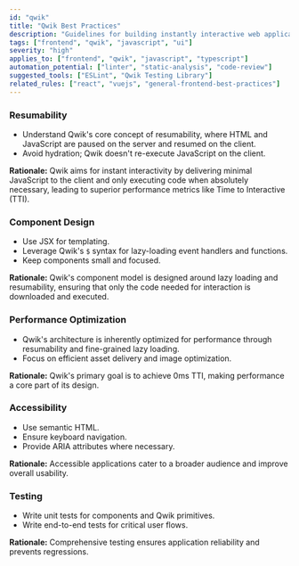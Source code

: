 ```yaml
---
id: "qwik"
title: "Qwik Best Practices"
description: "Guidelines for building instantly interactive web applications with Qwik, focusing on its resumability and fine-grained lazy loading."
tags: ["frontend", "qwik", "javascript", "ui"]
severity: "high"
applies_to: ["frontend", "qwik", "javascript", "typescript"]
automation_potential: ["linter", "static-analysis", "code-review"]
suggested_tools: ["ESLint", "Qwik Testing Library"]
related_rules: ["react", "vuejs", "general-frontend-best-practices"]
---
```


### Resumability
- Understand Qwik's core concept of resumability, where HTML and JavaScript are paused on the server and resumed on the client.
- Avoid hydration; Qwik doesn't re-execute JavaScript on the client.

**Rationale:** Qwik aims for instant interactivity by delivering minimal JavaScript to the client and only executing code when absolutely necessary, leading to superior performance metrics like Time to Interactive (TTI).

### Component Design
- Use JSX for templating.
- Leverage Qwik's `$` syntax for lazy-loading event handlers and functions.
- Keep components small and focused.

**Rationale:** Qwik's component model is designed around lazy loading and resumability, ensuring that only the code needed for interaction is downloaded and executed.

### Performance Optimization
- Qwik's architecture is inherently optimized for performance through resumability and fine-grained lazy loading.
- Focus on efficient asset delivery and image optimization.

**Rationale:** Qwik's primary goal is to achieve 0ms TTI, making performance a core part of its design.

### Accessibility
- Use semantic HTML.
- Ensure keyboard navigation.
- Provide ARIA attributes where necessary.

**Rationale:** Accessible applications cater to a broader audience and improve overall usability.

### Testing
- Write unit tests for components and Qwik primitives.
- Write end-to-end tests for critical user flows.

**Rationale:** Comprehensive testing ensures application reliability and prevents regressions.
